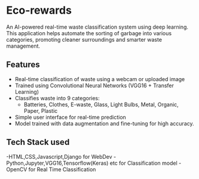 # Eco-rewards  

An AI-powered real-time waste classification system using deep learning. This application helps automate the sorting of garbage into various categories, promoting cleaner surroundings and smarter waste management.

## Features

- Real-time classification of waste using a webcam or uploaded image
- Trained using Convolutional Neural Networks (VGG16 + Transfer Learning)
- Classifies waste into 9 categories:
  - Batteries, Clothes, E-waste, Glass, Light Bulbs, Metal, Organic, Paper, Plastic
- Simple user interface for real-time prediction
- Model trained with data augmentation and fine-tuning for high accuracy.

## Tech Stack used
-HTML,CSS,Javascript,Django for WebDev
-Python,Jupyter,VGG16,Tensorflow(Keras) etc for Classification model
-OpenCV for Real Time Classification
